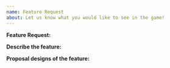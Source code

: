 ```yaml
---
name: Feature Request
about: Let us know what you would like to see in the game!
---
```


<!-- After you fill in all information, delete all comments in the issue -->

**Feature Request:** <!-- Name the feature you would like to see in the game -->

**Describe the feature:** <!-- Describe the feature you would like to see in the game -->

**Proposal designs of the feature:** <!-- Attach screenshots of how the feature should look like according to you -->
